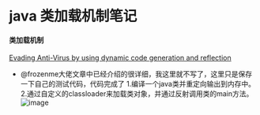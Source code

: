 # java 类加载机制笔记
#### 类加载机制
[Evading Anti-Virus by using dynamic code generation and reflection](http://docs.ioin.in/writeup/threathunter.org/_topic_5a49570eec721b1f1966f30f/index.html)
* @frozenme大佬文章中已经介绍的很详细，我这里就不写了，这里只是保存一下自己的测试代码，代码完成了
1.编译一个java类并重定向输出到内存中。
2.通过自定义的classloader来加载类对象，并通过反射调用类的main方法。
![image](https://github.com/kevien/javacode/tree/master/ClassLoader/screenshot/1.png)
